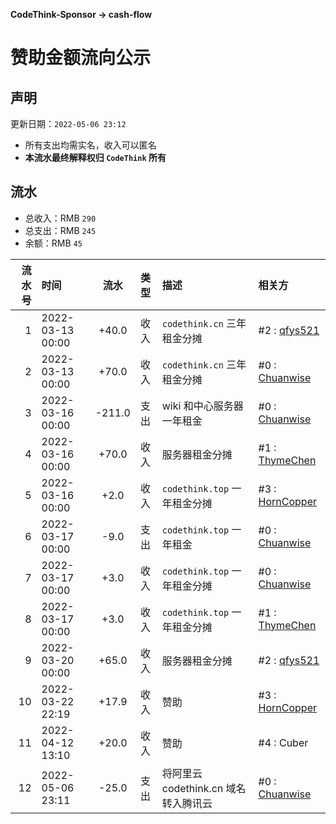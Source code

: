**CodeThink-Sponsor -> cash-flow**
# 赞助金额流向公示

## 声明

更新日期：`2022-05-06 23:12`

* 所有支出均需实名，收入可以匿名
* **本流水最终解释权归 `CodeThink` 所有**

## 流水

* 总收入：RMB `290`
* 总支出：RMB `245`
* 余额：RMB `45`

| 流水号 | 时间             |  流水  | 类型 | 描述                                 | 相关方                                           |
|-------:|:-----------------|:------:|:-----|:-------------------------------------|:-------------------------------------------------|
|      1 | 2022-03-13 00:00 | +40.0  | 收入 | `codethink.cn` 三年租金分摊          | #2 : [qfys521](https://github.com/qfys521)       |
|      2 | 2022-03-13 00:00 | +70.0  | 收入 | `codethink.cn` 三年租金分摊          | #0 : [Chuanwise](https://github.com/Chuanwise)   |
|      3 | 2022-03-16 00:00 | -211.0 | 支出 | wiki 和中心服务器一年租金            | #0 : [Chuanwise](https://github.com/Chuanwise)   |
|      4 | 2022-03-16 00:00 | +70.0  | 收入 | 服务器租金分摊                       | #1 : [ThymeChen](https://github.com/ThymeChen)   |
|      5 | 2022-03-16 00:00 |  +2.0  | 收入 | `codethink.top` 一年租金分摊         | #3 : [HornCopper](https://github.com/HornCopper) |
|      6 | 2022-03-17 00:00 |  -9.0  | 支出 | `codethink.top` 一年租金             | #0 : [Chuanwise](https://github.com/Chuanwise)   |
|      7 | 2022-03-17 00:00 |  +3.0  | 收入 | `codethink.top` 一年租金分摊         | #0 : [Chuanwise](https://github.com/Chuanwise)   |
|      8 | 2022-03-17 00:00 |  +3.0  | 收入 | `codethink.top` 一年租金分摊         | #1 : [ThymeChen](https://github.com/ThymeChen)   |
|      9 | 2022-03-20 00:00 | +65.0  | 收入 | 服务器租金分摊                       | #2 : [qfys521](https://github.com/qfys521)       |
|     10 | 2022-03-22 22:19 | +17.9  | 收入 | 赞助                                 | #3 : [HornCopper](https://github.com/HornCopper) |
|     11 | 2022-04-12 13:10 | +20.0  | 收入 | 赞助                                 | #4 : Cuber                                       |
|     12 | 2022-05-06 23:11 | -25.0  | 支出 | 将阿里云 codethink.cn 域名转入腾讯云 | #0 : [Chuanwise](https://github.com/Chuanwise)   |

